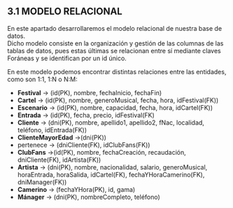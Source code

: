 ## 3.1 MODELO RELACIONAL

En este apartado desarrollaremos el modelo relacional de nuestra base de datos.  
Dicho modelo consiste en la organización y gestión de las columnas de las tablas de datos, pues estas últimas se relacionan entre sí mediante claves Foráneas y se identifican por un id único.  

En este modelo podemos encontrar distintas relaciones entre las entidades, como son 1:1, 1:N o N:M:

* **Festival** -> (id(PK), nombre, fechaInicio, fechaFin) 
* **Cartel** -> (id(PK), nombre, generoMusical, fecha, hora, idFestival(FK)) 
* **Escenario** -> (id(PK), nombre, capacidad, fecha, hora, idCartel(FK))
* **Entrada** -> (id(PK), fecha, precio, idFestival(FK)
* **Cliente** -> (dni(PK), nombre, apellido1, apellido2, fNac, localidad, teléfono, idEntrada(FK))
* **ClienteMayorEdad** ->(dni(PK))
* pertenece -> (dniCliente(FK), idClubFans(FK))
* **ClubFans** ->(id(PK), nombre, fechaCreación, recaudación, dniCliente(FK), idArtista(FK))
* **Artista** -> (dni(PK), nombre, nacionalidad, salario, generoMusical, horaEntrada, horaSalida, idCartel(FK), fechaYHoraCamerino(FK), dniManager(FK))
* **Camerino** -> (fechaYHora(PK), id, gama)
* **Mánager** -> (dni(PK), nombreCompleto, teléfono)